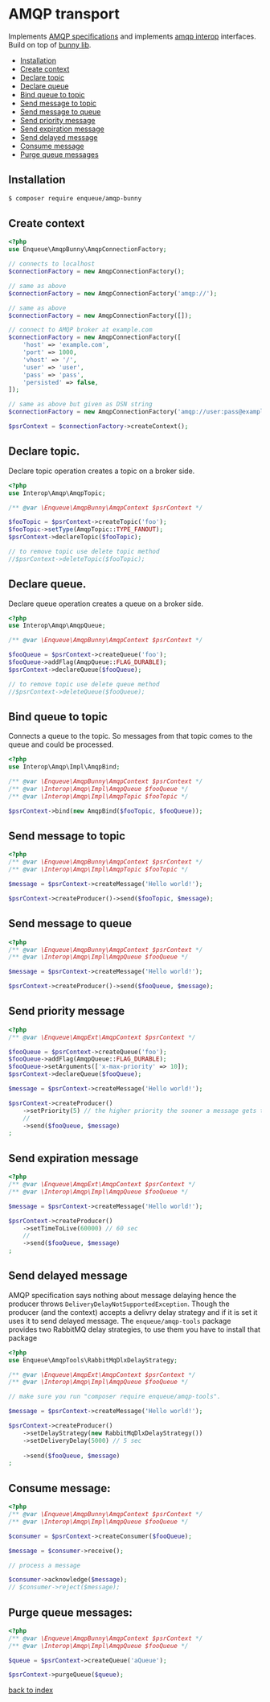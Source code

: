 # AMQP transport

Implements [AMQP specifications](https://www.rabbitmq.com/specification.html) and implements [amqp interop](https://github.com/queue-interop/amqp-interop) interfaces.
Build on top of [bunny lib](https://github.com/jakubkulhan/bunny).

* [Installation](#installation)
* [Create context](#create-context)
* [Declare topic](#declare-topic)
* [Declare queue](#decalre-queue)
* [Bind queue to topic](#bind-queue-to-topic)
* [Send message to topic](#send-message-to-topic)
* [Send message to queue](#send-message-to-queue)
* [Send priority message](#send-priority-message)
* [Send expiration message](#send-expiration-message)
* [Send delayed message](#send-delayed-message)
* [Consume message](#consume-message)
* [Purge queue messages](#purge-queue-messages)

## Installation

```bash
$ composer require enqueue/amqp-bunny
```

## Create context

```php
<?php
use Enqueue\AmqpBunny\AmqpConnectionFactory;

// connects to localhost
$connectionFactory = new AmqpConnectionFactory();

// same as above
$connectionFactory = new AmqpConnectionFactory('amqp://');

// same as above
$connectionFactory = new AmqpConnectionFactory([]);

// connect to AMQP broker at example.com
$connectionFactory = new AmqpConnectionFactory([
    'host' => 'example.com',
    'port' => 1000,
    'vhost' => '/',
    'user' => 'user',
    'pass' => 'pass',
    'persisted' => false,
]);

// same as above but given as DSN string
$connectionFactory = new AmqpConnectionFactory('amqp://user:pass@example.com:10000/%2f');

$psrContext = $connectionFactory->createContext();
```

## Declare topic.

Declare topic operation creates a topic on a broker side. 
 
```php
<?php
use Interop\Amqp\AmqpTopic;

/** @var \Enqueue\AmqpBunny\AmqpContext $psrContext */

$fooTopic = $psrContext->createTopic('foo');
$fooTopic->setType(AmqpTopic::TYPE_FANOUT);
$psrContext->declareTopic($fooTopic);

// to remove topic use delete topic method
//$psrContext->deleteTopic($fooTopic);
```

## Declare queue.

Declare queue operation creates a queue on a broker side. 
 
```php
<?php
use Interop\Amqp\AmqpQueue;

/** @var \Enqueue\AmqpBunny\AmqpContext $psrContext */

$fooQueue = $psrContext->createQueue('foo');
$fooQueue->addFlag(AmqpQueue::FLAG_DURABLE);
$psrContext->declareQueue($fooQueue);

// to remove topic use delete queue method
//$psrContext->deleteQueue($fooQueue);
```

## Bind queue to topic

Connects a queue to the topic. So messages from that topic comes to the queue and could be processed. 

```php
<?php
use Interop\Amqp\Impl\AmqpBind;

/** @var \Enqueue\AmqpBunny\AmqpContext $psrContext */
/** @var \Interop\Amqp\Impl\AmqpQueue $fooQueue */
/** @var \Interop\Amqp\Impl\AmqpTopic $fooTopic */

$psrContext->bind(new AmqpBind($fooTopic, $fooQueue));
```

## Send message to topic 

```php
<?php
/** @var \Enqueue\AmqpBunny\AmqpContext $psrContext */
/** @var \Interop\Amqp\Impl\AmqpTopic $fooTopic */

$message = $psrContext->createMessage('Hello world!');

$psrContext->createProducer()->send($fooTopic, $message);
```

## Send message to queue 

```php
<?php
/** @var \Enqueue\AmqpBunny\AmqpContext $psrContext */
/** @var \Interop\Amqp\Impl\AmqpQueue $fooQueue */

$message = $psrContext->createMessage('Hello world!');

$psrContext->createProducer()->send($fooQueue, $message);
```

## Send priority message

```php
<?php
/** @var \Enqueue\AmqpExt\AmqpContext $psrContext */

$fooQueue = $psrContext->createQueue('foo');
$fooQueue->addFlag(AmqpQueue::FLAG_DURABLE);
$fooQueue->setArguments(['x-max-priority' => 10]);
$psrContext->declareQueue($fooQueue);

$message = $psrContext->createMessage('Hello world!');

$psrContext->createProducer()
    ->setPriority(5) // the higher priority the sooner a message gets to a consumer
    //    
    ->send($fooQueue, $message)
;
```

## Send expiration message

```php
<?php
/** @var \Enqueue\AmqpExt\AmqpContext $psrContext */
/** @var \Interop\Amqp\Impl\AmqpQueue $fooQueue */

$message = $psrContext->createMessage('Hello world!');

$psrContext->createProducer()
    ->setTimeToLive(60000) // 60 sec
    //    
    ->send($fooQueue, $message)
;
```

## Send delayed message

AMQP specification says nothing about message delaying hence the producer throws `DeliveryDelayNotSupportedException`. 
Though the producer (and the context) accepts a delivry delay strategy and if it is set it uses it to send delayed message.
The `enqueue/amqp-tools` package provides two RabbitMQ delay strategies, to use them you have to install that package

```php
<?php
use Enqueue\AmqpTools\RabbitMqDlxDelayStrategy;

/** @var \Enqueue\AmqpExt\AmqpContext $psrContext */
/** @var \Interop\Amqp\Impl\AmqpQueue $fooQueue */

// make sure you run "composer require enqueue/amqp-tools".

$message = $psrContext->createMessage('Hello world!');

$psrContext->createProducer()
    ->setDelayStrategy(new RabbitMqDlxDelayStrategy())
    ->setDeliveryDelay(5000) // 5 sec
    
    ->send($fooQueue, $message)
;
````

## Consume message:

```php
<?php
/** @var \Enqueue\AmqpBunny\AmqpContext $psrContext */
/** @var \Interop\Amqp\Impl\AmqpQueue $fooQueue */

$consumer = $psrContext->createConsumer($fooQueue);

$message = $consumer->receive();

// process a message

$consumer->acknowledge($message);
// $consumer->reject($message);
```

## Purge queue messages:

```php
<?php
/** @var \Enqueue\AmqpBunny\AmqpContext $psrContext */
/** @var \Interop\Amqp\Impl\AmqpQueue $fooQueue */

$queue = $psrContext->createQueue('aQueue');

$psrContext->purgeQueue($queue);
```

[back to index](../index.md)
